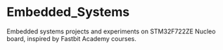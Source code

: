# Embedded_Systems
Embedded systems projects and experiments on STM32F722ZE Nucleo board, inspired by Fastbit Academy courses.
